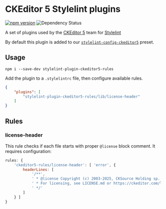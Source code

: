 CKEditor 5 Stylelint plugins
============================

[![npm version](https://badge.fury.io/js/stylelint-plugin-ckeditor5-rules.svg)](https://www.npmjs.com/package/stylelint-plugin-ckeditor5-rules)
![Dependency Status](https://img.shields.io/librariesio/release/npm/stylelint-plugin-ckeditor5-rules)

A set of plugins used by the [CKEditor 5](https://ckeditor.com) team for [Stylelint](https://stylelint.io/)

By default this plugin is added to our [`stylelint-config-ckeditor5`](https://www.npmjs.com/package/stylelint-config-ckeditor5) preset.

## Usage

```
npm i --save-dev stylelint-plugin-ckeditor5-rules
```

Add the plugin to a `.stylelintrc` file, then configure available rules.

```json
{
	"plugins": [
		"stylelint-plugin-ckeditor5-rules/lib/license-header"
	]
}
```

## Rules

### license-header

This rule checks if each file starts with proper `@license` block comment. It requires configuration:

```js
rules: {
	'ckeditor5-rules/license-header': [ 'error', {
		headerLines: [
			'/**',
			' * @license Copyright (c) 2003-2025, CKSource Holding sp. z o.o. All rights reserved.',
			' * For licensing, see LICENSE.md or https://ckeditor.com/legal/ckeditor-oss-license',
			' */'
		]
	} ]
}
```
